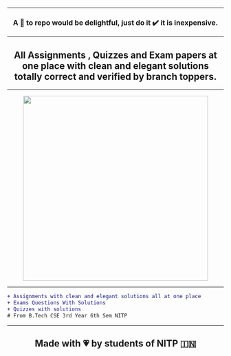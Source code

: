 <hr>
<h3 align="center">A 🌟 to repo would be delightful, just do it ✔️ it is inexpensive.</h3>
<hr>
  <h2 align="center">All Assignments , Quizzes and Exam papers at one place with clean and elegant solutions totally correct and verified by branch toppers.</h2>
    <hr>
<p align="center" >
<img width="430" src="https://user-images.githubusercontent.com/55774240/167264284-5ef37cb7-afdc-412c-b9e0-380631336a11.png"></p>
<hr>



```diff
+ Assignments with clean and elegant solutions all at one place
+ Exams Questions With Solutions
+ Quizzes with solutions
# From B.Tech CSE 3rd Year 6th Sem NITP
```

<hr>

<h2 align="center">Made with 💗 by students of NITP 🇮🇳 </h2>
